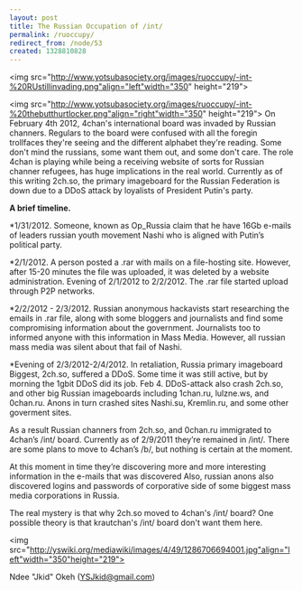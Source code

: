 ```yaml
---
layout: post
title: The Russian Occupation of /int/
permalink: /ruoccupy/
redirect_from: /node/53
created: 1328810828
---
```

<img src="http://www.yotsubasociety.org/images/ruoccupy/-int-%20RUstillinvading.png"align="left"width="350" height="219">

<img src="http://www.yotsubasociety.org/images/ruoccupy/-int-%20thebutthurtlocker.png"align="right"width="350" height="219">
On February 4th 2012, 4chan's international board was invaded by Russian channers. Regulars to the board were confused with all the foregin trollfaces they're seeing and the different alphabet they're reading. Some don't mind the russians, some want them out, and some don't care. The role 4chan is playing while being a receiving website of sorts for Russian channer refugees, has huge implications in the real world. Currently as of this writing 2ch.so, the primary imageboard for the Russian Federation is down due to a DDoS attack by loyalists of President Putin's party.


<b>A brief timeline.</b>

*1/31/2012. Someone, known as Op_Russia claim that he have 16Gb e-mails of leaders russian youth movement Nashi who is aligned with Putin’s political party.

*2/1/2012. A person posted a .rar with mails on a file-hosting site. However, after 15-20 minutes the file was uploaded, it was deleted by a website administration.
Evening of 2/1/2012 to 2/2/2012. The .rar file started upload through P2P networks.

*2/2/2012 - 2/3/2012. Russian anonymous hackavists start researching the emails in .rar file, along with some bloggers and journalists and find some compromising information about the government. Journalists too to informed anyone with this information in Mass Media. However, all russian mass media was silent about that fail of Nashi.

*Evening of 2/3/2012-2/4/2012. In retaliation, Russia primary imageboard Biggest, 2ch.so, suffered a DDoS. Some time it was still active, but by morning the 1gbit DDoS did its job.
Feb 4. DDoS-attack also crash 2ch.so, and other big Russian imageboards including 1chan.ru, lulzne.ws, and 0chan.ru. Anons in turn crashed sites Nashi.su, Kremlin.ru, and some other goverment sites. 

As a result Russian channers from 2ch.so, and 0chan.ru immigrated to 4chan’s /int/ board. Currently as of 2/9/2011 they’re remained in /int/. There are some plans to move to 4chan’s /b/, but nothing is certain at the moment.

At this moment in time they’re discovering more and more interesting information in the e-mails that was discovered Also, russian anons also discovered logins and passwords of corporative side of some biggest mass media corporations in Russia.

The real mystery is that why 2ch.so moved to 4chan's /int/ board? One possible theory is that krautchan's /int/ board don't want them here.

<img src="http://yswiki.org/mediawiki/images/4/49/1286706694001.jpg"align="left"width="350"height="219">

Ndee "Jkid" Okeh (YSJkid@gmail.com)
